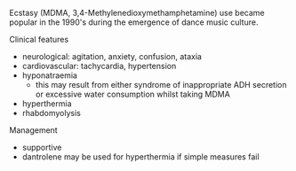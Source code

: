 Ecstasy (MDMA, 3,4\-Methylenedioxymethamphetamine) use became popular in the 1990's during the emergence of dance music culture.  
  
Clinical features  
* neurological: agitation, anxiety, confusion, ataxia
* cardiovascular: tachycardia, hypertension
* hyponatraemia
	+ this may result from either syndrome of inappropriate ADH secretion or excessive water consumption whilst taking MDMA
* hyperthermia
* rhabdomyolysis

  
Management  
* supportive
* dantrolene may be used for hyperthermia if simple measures fail

